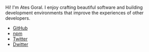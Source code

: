Hi! I'm Ates Goral. I enjoy crafting beautiful software and building development environments that improve the experiences of other developers.

* [GitHub](https://github.com/atesgoral)
* [npm](https://www.npmjs.com/~atesgoral)
* [Twitter](https://twitter.com/atesgoral)
* [Dwitter](https://www.dwitter.net/u/magna)
